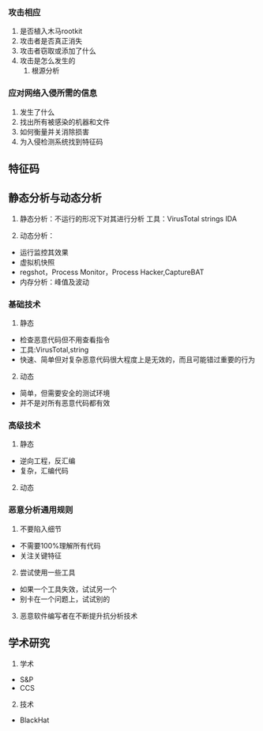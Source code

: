 ### 攻击相应
1. 是否植入木马rootkit
2. 攻击者是否真正消失
3. 攻击者窃取或添加了什么
4. 攻击是怎么发生的
   1. 根源分析


### 应对网络入侵所需的信息
1. 发生了什么
2. 找出所有被感染的机器和文件
3. 如何衡量并关消除损害
4. 为入侵检测系统找到特征码

## 特征码
###


## 静态分析与动态分析
1. 静态分析：不运行的形况下对其进行分析
   工具：VirusTotal strings IDA

2. 动态分析：
  - 运行监控其效果
  - 虚拟机快照
  - regshot，Process Monitor，Process Hacker,CaptureBAT
  - 内存分析：峰值及波动
   
 
 ### 基础技术
1. 静态
- 检查恶意代码但不用查看指令
- 工具:VirusTotal,string
- 快速、简单但对复杂恶意代码很大程度上是无效的，而且可能错过重要的行为

2. 动态
- 简单，但需要安全的测试环境
- 并不是对所有恶意代码都有效

### 高级技术
1. 静态
- 逆向工程，反汇编
- 复杂，汇编代码

2. 动态


### 恶意分析通用规则
1. 不要陷入细节
- 不需要100%理解所有代码
- 关注关键特征

2. 尝试使用一些工具
- 如果一个工具失效，试试另一个
- 别卡在一个问题上，试试别的

3. 恶意软件编写者在不断提升抗分析技术

## 学术研究
1. 学术
- S&P
- CCS

2. 技术
- BlackHat